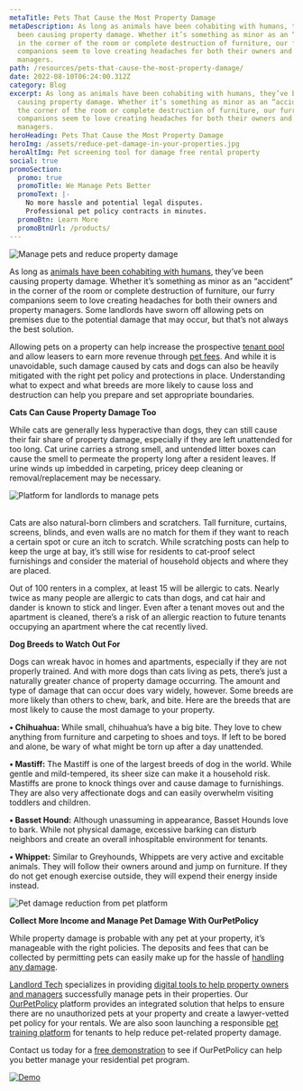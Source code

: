 ```yaml
---
metaTitle: Pets That Cause the Most Property Damage
metaDescription: As long as animals have been cohabiting with humans, they’ve
  been causing property damage. Whether it’s something as minor as an “accident”
  in the corner of the room or complete destruction of furniture, our furry
  companions seem to love creating headaches for both their owners and property
  managers.
path: /resources/pets-that-cause-the-most-property-damage/
date: 2022-08-10T06:24:00.312Z
category: Blog
excerpt: As long as animals have been cohabiting with humans, they’ve been
  causing property damage. Whether it’s something as minor as an “accident” in
  the corner of the room or complete destruction of furniture, our furry
  companions seem to love creating headaches for both their owners and property
  managers.
heroHeading: Pets That Cause the Most Property Damage
heroImg: /assets/reduce-pet-damage-in-your-properties.jpg
heroAltImg: Pet screening tool for damage free rental property
social: true
promoSection:
  promo: true
  promoTitle: We Manage Pets Better
  promoText: |-
    No more hassle and potential legal disputes. 
    Professional pet policy contracts in minutes.
  promoBtn: Learn More
  promoBtnUrl: /products/
---
```

![Manage pets and reduce property damage](/assets/manage-pets-and-reduce-property-damage.png "Manage Pets and Reduce Property Damage")

As long as [animals have been cohabiting with humans](https://landlordtech.com/resources/animals-in-rentals-in-2023), they’ve been causing property damage. Whether it’s something as minor as an “accident” in the corner of the room or complete destruction of furniture, our furry companions seem to love creating headaches for both their owners and property managers. Some landlords have sworn off allowing pets on premises due to the potential damage that may occur, but that’s not always the best solution.

Allowing pets on a property can help increase the prospective [tenant pool](https://landlordtech.com/resources/boost-income-and-cover-damage-expenses-with-a-pet-guarantee) and allow leasers to earn more revenue through [pet fees](https://landlordtech.com/resources/why-pet-fees-are-an-essential-landlord-strategy). And while it is unavoidable, such damage caused by cats and dogs can also be heavily mitigated with the right pet policy and protections in place. Understanding what to expect and what breeds are more likely to cause loss and destruction can help you prepare and set appropriate boundaries. 

**Cats Can Cause Property Damage Too**

While cats are generally less hyperactive than dogs, they can still cause their fair share of property damage, especially if they are left unattended for too long. Cat urine carries a strong smell, and untended litter boxes can cause the smell to permeate the property long after a resident leaves. If urine winds up imbedded in carpeting, pricey deep cleaning or removal/replacement may be necessary.

![ Platform for landlords to manage pets](/assets/platform-for-landlords-to-manage-pets-1.26.33-pm.png " Platform for Landlords to Manage Pets")

\
Cats are also natural-born climbers and scratchers. Tall furniture, curtains, screens, blinds, and even walls are no match for them if they want to reach a certain spot or cure an itch to scratch. While scratching posts can help to keep the urge at bay, it’s still wise for residents to cat-proof select furnishings and consider the material of household objects and where they are placed.

Out of 100 renters in a complex, at least 15 will be allergic to cats. Nearly twice as many people are allergic to cats than dogs, and cat hair and dander is known to stick and linger. Even after a tenant moves out and the apartment is cleaned, there’s a risk of an allergic reaction to future tenants occupying an apartment where the cat recently lived.

**Dog Breeds to Watch Out For**

Dogs can wreak havoc in homes and apartments, especially if they are not properly trained. And with more dogs than cats living as pets, there’s just a naturally greater chance of property damage occurring. The amount and type of damage that can occur does vary widely, however. Some breeds are more likely than others to chew, bark, and bite. Here are the breeds that are most likely to cause the most damage to your property.

**• Chihuahua:** While small, chihuahua’s have a big bite. They love to chew anything from furniture and carpeting to shoes and toys. If left to be bored and alone, be wary of what might be torn up after a day unattended.

**• Mastiff:** The Mastiff is one of the largest breeds of dog in the world. While gentle and mild-tempered, its sheer size can make it a household risk. Mastiffs are prone to knock things over and cause damage to furnishings. They are also very affectionate dogs and can easily overwhelm visiting toddlers and children. 

**• Basset Hound:** Although unassuming in appearance, Basset Hounds love to bark. While not physical damage, excessive barking can disturb neighbors and create an overall inhospitable environment for tenants. 

**• Whippet:** Similar to Greyhounds, Whippets are very active and excitable animals. They will follow their owners around and jump on furniture. If they do not get enough exercise outside, they will expend their energy inside instead.

![Pet damage reduction from pet platform](/assets/pet-damage-reduction-from-pet-platform.png "Pet Damage Reduction from Pet Platform")

**Collect More Income and Manage Pet Damage With OurPetPolicy**

While property damage is probable with any pet at your property, it’s manageable with the right policies. The deposits and fees that can be collected by permitting pets can easily make up for the hassle of [handling any damage](https://landlordtech.com/resources/protecting-your-rental-property-from-pet-damage).

[Landlord Tech](https://landlordtech.com/) specializes in providing [digital tools to help property owners and managers](https://landlordtech.com/resources/new-pet-mapping-tool-feature-added-to-pet-management-platform-ourpetpolicy) successfully manage pets in their properties. Our [OurPetPolicy](https://landlordtech.com/products) platform provides an integrated solution that helps to ensure there are no unauthorized pets at your property and create a lawyer-vetted pet policy for your rentals. We are also soon launching a responsible [pet training platform](https://landlordtech.com/resources/new-pet-training-tool-feature-added-to-pet-management-platform-ourpetpolicy) for tenants to help reduce pet-related property damage.  

Contact us today for a [free demonstration](https://landlordtech.com/request-demo/) to see if OurPetPolicy can help you better manage your residential pet program.

[![Demo](/assets/solution-for-managing-pets-in-rentals.png "Demo")](https://info.ourpetpolicy.com/demo/)